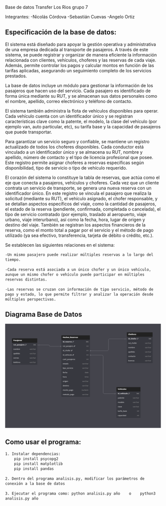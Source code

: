 Base de datos Transfer Los Rios grupo 7

Integrantes: 
-Nicolás Córdova
-Sebastián Cuevas
-Angelo Ortiz

## Especificación de la base de datos:

El sistema está diseñado para apoyar la gestión operativa y administrativa de una empresa dedicada al transporte de pasajeros. A través de este sistema, se puede registrar y organizar de manera eficiente la información relacionada con clientes, vehículos, choferes y las reservas de cada viaje. Además, permite controlar los pagos y calcular montos en función de las tarifas aplicadas, asegurando un seguimiento completo de los servicios prestados.

La base de datos incluye un módulo para gestionar la información de los pasajeros que hacen uso del servicio. Cada pasajero es identificado de forma única mediante su RUT, y se almacenan sus datos personales como el nombre, apellido, correo electrónico y teléfono de contacto.

El sistema también administra la flota de vehículos disponibles para operar. Cada vehículo cuenta con un identificador único y se registran características clave como la patente, el modelo, la clase del vehículo (por ejemplo van, auto particular, etc), su tarifa base y la capacidad de pasajeros que puede transportar.

Para garantizar un servicio seguro y confiable, se mantiene un registro actualizado de todos los choferes disponibles. Cada conductor está vinculado a un identificador único y se almacena su RUT, nombre y apellido, número de contacto y el tipo de licencia profesional que posee. Este registro permite asignar choferes a reservas específicas según disponibilidad, tipo de servicio o tipo de vehículo requerido.

El corazón del sistema lo constituye la tabla de reservas, que actúa como el eje que conecta a pasajeros, vehículos y choferes. Cada vez que un cliente contrata un servicio de transporte, se genera una nueva reserva con un identificador único. En este registro se vincula el pasajero que realiza la solicitud (mediante su RUT), el vehículo asignado, el chofer responsable, y se detallan aspectos específicos del viaje, como la cantidad de pasajeros, el estado de la reserva (pendiente, confirmada, completada o cancelada), el tipo de servicio contratado (por ejemplo, traslado al aeropuerto, viaje urbano, viaje interurbano), así como la fecha, hora, lugar de origen y destino del viaje. También se registran los aspectos financieros de la reserva, como el monto total a pagar por el servicio y el método de pago utilizado (ya sea efectivo, transferencia, tarjeta de débito o crédito, etc.).

Se establecen las siguientes relaciones en el sistema:

    -Un mismo pasajero puede realizar múltiples reservas a lo largo del tiempo.

    -Cada reserva está asociada a un único chofer y un único vehículo, aunque un mismo chofer o vehículo puede participar en múltiples reservas distintas.

    -Las reservas se cruzan con información de tipo servicio, método de pago y estado, lo que permite filtrar y analizar la operación desde múltiples perspectivas.


## Diagrama Base de Datos
![ImageAlt](https://github.com/Kietth/TransferDatabase/blob/c57798244657da7ac1ad27d55cd079827b01fe4d/diagrama.png)

## Como usar el programa:
```
1. Instalar dependencias:
    pip install psycopg2
    pip install matplotlib
    pip install pandas

2. Dentro del programa analisis.py, modificar los parámetros de conexión a la base de datos

3. Ejecutar el programa como: python analisis.py año    o    python3 analisis.py año
```



